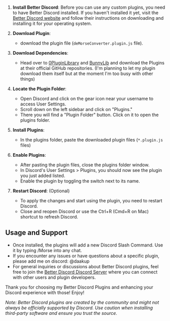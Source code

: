 1. **Install Better Discord**:
   Before you can use any custom plugins, you need to have Better Discord installed. If you haven't installed it yet, visit the [Better Discord website]([https://betterdiscord.net/](https://betterdiscord.app/)) and follow their instructions on downloading and installing it for your operating system.

2. **Download Plugin**:
   - download the plugin file (`deMorseConverter.plugin.js` file).
  
3. **Download Dependencies**:
   - Head over to [0PluginLibrary](https://github.com/rauenzi/BDPluginLibrary/blob/master/release/0PluginLibrary.plugin.js) and [BunnyLib](https://github.com/Tharki-God/BetterDiscordPlugins/blob/master/1BunnyLib.plugin.js) and download the Plugins at their official GitHub repositories. (I'm planning to let my plugin download them itself but at the moment I'm too busy with other things)

4. **Locate the Plugin Folder**:
   - Open Discord and click on the gear icon near your username to access User Settings.
   - Scroll down on the left sidebar and click on "Plugins."
   - There you will find a "Plugin Folder" button. Click on it to open the plugins folder.

5. **Install Plugins**:
   - In the plugins folder, paste the downloaded plugin files (`*.plugin.js` files)

6. **Enable Plugins**:
   - After pasting the plugin files, close the plugins folder window.
   - In Discord's User Settings > Plugins, you should now see the plugin you just added listed.
   - Enable the plugin by toggling the switch next to its name.

7. **Restart Discord**: (Optional)
   - To apply the changes and start using the plugin, you need to restart Discord.
   - Close and reopen Discord or use the Ctrl+R (Cmd+R on Mac) shortcut to refresh Discord.

## Usage and Support

- Once installed, the plugins will add a new Discord Slash Command. Use it by typing /Morse into any chat.
- If you encounter any issues or have questions about a specific plugin, please add me on discord: @daakup
- For general inquiries or discussions about Better Discord plugins, feel free to join the [Better Discord Discord Server](https://discord.com/invite/0Tmfo5ZbORCRqbAd) where you can connect with other users and plugin developers.

Thank you for choosing my Better Discord Plugins and enhancing your Discord experience with those! Enjoy!

*Note: Better Discord plugins are created by the community and might not always be officially supported by Discord. Use caution when installing third-party software and ensure you trust the source.*
